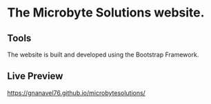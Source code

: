 # The Microbyte Solutions website.

## Tools

The website is built and developed using the Bootstrap Framework.

## Live Preview

https://gnanavel76.github.io/microbytesolutions/
